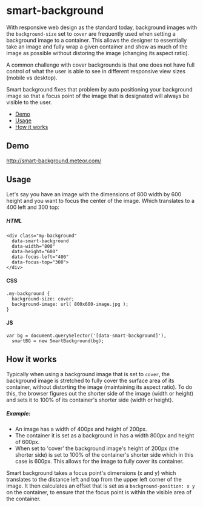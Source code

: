 # smart-background

With responsive web design as the standard today, background images with the `background-size` set to `cover` are frequently
used when setting a background image to a container. This allows the designer to essentially take an image and fully wrap a given container and show as much of the image as possible without distoring the image (changing its aspect ratio).

A common challenge with cover backgrounds is that one does not have full control of what the user is able to see in different
responsive view sizes (mobile vs desktop).

Smart background fixes that problem by auto positioning your background image so that a focus point of the image that is
designated will always be visible to the user.

* [Demo](#demo)
* [Usage](#usage)
* [How it works](#how-it-works)

<a name="demo"></a>
## Demo
<a href="http://smart-background.meteor.com/" target="_blank">http://smart-background.meteor.com/</a>

<a name="usage"></a>
## Usage
Let's say you have an image with the dimensions of 800 width by 600 height and you want to focus the center of the image.
Which translates to a 400 left and 300 top:

##### HTML
```
<div class="my-background"
  data-smart-background
  data-width="800"
  data-height="600"
  data-focus-left="400"
  data-focus-top="300">
</div>
```

#### CSS
```
.my-background {
  background-size: cover;
  background-image: url( 800x600-image.jpg );
}
```

#### JS
```
var bg = document.querySelector('[data-smart-background]'),
  smartBG = new SmartBackground(bg);
```


<a name="how-it-works"></a>
## How it works

Typically when using a background image that is set to `cover`, the background image is stretched to fully cover the 
surface area of its container, without distorting the image (maintaining its aspect ratio). To do this, the browser 
figures out the shorter side of the image (width or height) and sets it to 100% of its container's shorter side 
(width or height). 

##### Example:
* An image has a width of 400px and height of 200px.
* The container it is set as a background in has a width 800px and height of 600px.
* When set to 'cover' the background image's height of 200px (the shorter side) is set to 100% of the container's shorter
side which in this case is 600px. This allows for the image to fully cover its container.

Smart background takes a focus point's dimensions (x and y) which translates to the distance left and top from the upper 
left corner of the image. It then calculates an offset that is set as a `background-position: x y` on the container, to
ensure that the focus point is within the visible area of the container.

